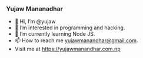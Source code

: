 ### Yujaw Mananadhar

- 👋 Hi, I’m @yujaw
- 👀 I’m interested in programming and hacking.
- 🌱 I’m currently learning Node JS.
- 📫 How to reach me yujawmanandhar@gmail.com.
- Visit me at https://yujawmanandhar.com.np

<!---
yujaw/yujaw is a ✨ special ✨ repository because its `README.md` (this file) appears on your GitHub profile.
You can click the Preview link to take a look at your changes.
--->
